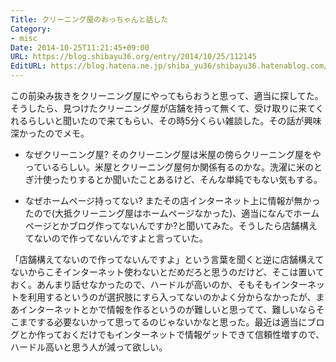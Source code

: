 ```yaml
---
Title: クリーニング屋のおっちゃんと話した
Category:
- misc
Date: 2014-10-25T11:21:45+09:00
URL: https://blog.shibayu36.org/entry/2014/10/25/112145
EditURL: https://blog.hatena.ne.jp/shiba_yu36/shibayu36.hatenablog.com/atom/entry/8454420450069623322
---
```


この前染み抜きをクリーニング屋にやってもらおうと思って、適当に探してた。そうしたら、見つけたクリーニング屋が店舗を持って無くて、受け取りに来てくれるらしいと聞いたので来てもらい、その時5分くらい雑談した。その話が興味深かったのでメモ。

* なぜクリーニング屋?
そのクリーニング屋は米屋の傍らクリーニング屋をやっているらしい。米屋とクリーニング屋何か関係有るのかな。洗濯に米のとぎ汁使ったりするとか聞いたことあるけど、そんな単純でもない気もする。

* なぜホームページ持ってない?
またその店インターネット上に情報が無かったので(大抵クリーニング屋はホームページなかった)、適当になんでホームページとかブログ作ってないんですか?と聞いてみた。そうしたら店舗構えてないので作ってないんですよと言っていた。

「店舗構えてないので作ってないんですよ」という言葉を聞くと逆に店舗構えてないからこそインターネット使わないとだめだろと思うのだけど、そこは置いておく。あんまり話せなかったので、ハードルが高いのか、そもそもインターネットを利用するというのが選択肢にすら入ってないのかよく分からなかったが、まあインターネットとかで情報を作るというのが難しいと思ってて、難しいならそこまでする必要ないかって思ってるのじゃないかなと思った。最近は適当にブログとか作っておくだけでもインターネットで情報ゲットできて信頼性増すので、ハードル高いと思う人が減って欲しい。
